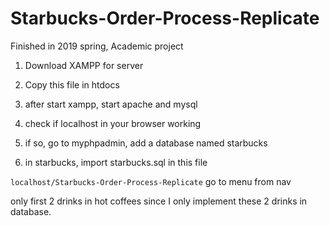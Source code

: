 # Starbucks-Order-Process-Replicate
Finished in 2019 spring, Academic project


1. Download XAMPP for server

2. Copy this file in htdocs

3. after start xampp, start apache and mysql

4. check if localhost in your browser working

5. if so, go to myphpadmin, add a database named starbucks

6. in starbucks, import starbucks.sql in this file

`localhost/Starbucks-Order-Process-Replicate` go to menu from nav

only first 2 drinks in hot coffees since I only implement these 2 drinks in database.
